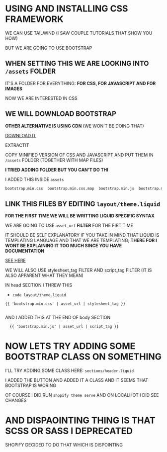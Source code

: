 # USING AND INSTALLING CSS FRAMEWORK

WE CAN USE TAILWIND (I SAW COUPLE TUTORIALS THAT SHOW YOU HOW)

BUT WE ARE GOING TO USE BOOTSTRAP

## WHEN SETTING THIS WE ARE LOOKING INTO `/assets` FOLDER

IT'S A FOLDER FOR EVERYTHING: **FOR CSS, FOR JAVASCRIPT AND FOR IMAGES**

NOW WE ARE INTERESTED IN CSS

## WE WILL DOWNLOAD BOOTSTRAP

**OTHER ALTERNATIVE IS USING CDN** (WE WON'T BE DOING THAT)

[DOWNLOAD IT](https://getbootstrap.com/)

EXTRACTIT

COPY MINIFIED VERSION OF CSS AND JAVASCRIPT AND PUT THEM IN `/assets` FOLDER (TOGETHER WITH MAP FILES)

**I TRIED ADDING FOLDER BUT YOU CAN'T DO THI**

I ADDED THIS INSIDE `assets`

```zsh
bootstrap.min.css  bootstrap.min.css.map  bootstrap.min.js  bootstrap.min.js.map
```

## LINK THIS FILES BY EDITING `layout/theme.liquid`

**FOR THE FIRST TIME WE WILL BE WRITTING LIQUID SPECIFIC SYNTAX**

WE ARE GOING TO USE `asset_url` **FILTER** FOR THE FIRT TIME

IT SHOULD BE SELF EXPLANATORY IF YOU TAKE IN MIND THAT LIQUID IS TEMPLATING LANGUAGE AND THAT WE ARE TEMPLATING; **THERE FOR I WONT BE EXPLAINING IT TOO MUCH SINCE YOU HAVE DOCUMENTATION**

[SEE HERE](https://shopify.dev/api/liquid/filters/url-filters)

WE WILL ALSO USE stylesheet_tag FILTER AND script_tag FILTER (IT IS ALSO APPARENT WHAT THEY MEAN)

IN head SECTION I THREW THIS

- `code layout/theme.liquid`

```liquid
{{ 'bootstrap.min.css' | asset_url | stylesheet_tag }}
  
```

AND I ADDED THIS AT THE END OF body SECTION

```
  {{ 'bootstrap.min.js' | asset_url | script_tag }}
```

# NOW LETS TRY ADDING SOME BOOTSTRAP CLASS ON SOMETHING

I'LL TRY ADDING SOME CLASS HERE: `sections/header.liquid`

I ADDED THE BUTTON AND ADDED IT A CLASS AND IT SEEMS THAT BOOTSTRAP IS WORING

OF COURSE I DID RUN `shopify theme serve` AND ON LOCALHOT I DID SEE CHANGES

# AND DISPAOINTING THING IS THAT SCSS OR SASS I DEPRECATED

SHOPIFY DECIDED TO DO THAT WHICH IS DISPOINTING

